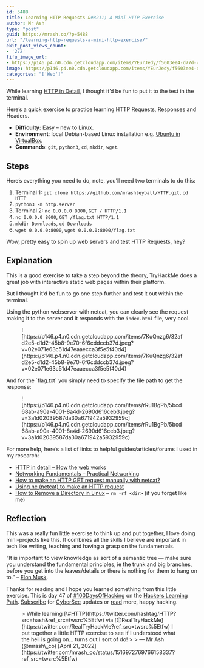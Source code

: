 ```yaml
---
id: 5488
title: Learning HTTP Requests &#8211; A Mini HTTP Exercise
author: Mr Ash
type: "post"
guid: https://mrash.co/?p=5488
url: "/learning-http-requests-a-mini-http-exercise/"
ekit_post_views_count:
- '272'
fifu_image_url:
- https://p146.p4.n0.cdn.getcloudapp.com/items/YEurJedy/f5603ee4-d77d-4dee-9872-b261aed8a79d.jpeg?v=69443a1f965c99c7a55c9ec55b2de2d9
image: https://p146.p4.n0.cdn.getcloudapp.com/items/YEurJedy/f5603ee4-d77d-4dee-9872-b261aed8a79d.jpeg?v=69443a1f965c99c7a55c9ec55b2de2d9
categories: "['Web']"
---
```


While learning [HTTP in Detail](https://tryhackme.com/room/httpindetail), I thought it’d be fun to put it to the test in the terminal.

Here’s a quick exercise to practice learning HTTP Requests, Responses and Headers.

- **Difficulty:** Easy – new to Linux.
- **Environment**: local Debian-based Linux installation e.g. [Ubuntu in VirtualBox](https://mrash.co/how-to-setup-ubuntu-using-virtualbox/).
- **Commands**: `git`, `python3`, `cd`, `mkdir`, `wget`.

## Steps

Here’s everything you need to do, note, you’ll need two terminals to do this:

1. Terminal 1: `git clone https://github.com/mrashleyball/HTTP.git`, `cd HTTP`
2. `python3 -m http.server`
3. Terminal 2: `nc 0.0.0.0 8000`, `GET / HTTP/1.1`
4. `nc 0.0.0.0 8000`, `GET /flag.txt HTTP/1.1`
5. `mkdir Downloads`, `cd Downloads`
6. `wget 0.0.0.0:8000`, `wget 0.0.0.0:8000/flag.txt`

Wow, pretty easy to spin up web servers and test HTTP Requests, hey?

## Explanation

This is a good exercise to take a step beyond the theory, TryHackMe does a great job with interactive static web pages within their platform.

But I thought it’d be fun to go one step further and test it out within the terminal.

Using the python webserver with netcat, you can clearly see the request making it to the server and it responds with the `index.html` file, very cool.

<figure class="wp-block-image">![https://p146.p4.n0.cdn.getcloudapp.com/items/7KuQnzg6/32afd2e5-d1d2-45b8-9e70-6f6cddccb37d.jpeg?v=02e071e63c51d47eaaecca3f5e5f40d4](https://p146.p4.n0.cdn.getcloudapp.com/items/7KuQnzg6/32afd2e5-d1d2-45b8-9e70-6f6cddccb37d.jpeg?v=02e071e63c51d47eaaecca3f5e5f40d4)</figure>And for the `flag.txt` you simply need to specify the file path to get the response:

<figure class="wp-block-image">![https://p146.p4.n0.cdn.getcloudapp.com/items/rRu1BgPb/5bcd68ab-a90a-4001-8a4d-2690d616ceb3.jpeg?v=3a1d02039587da30a671942a5932959c](https://p146.p4.n0.cdn.getcloudapp.com/items/rRu1BgPb/5bcd68ab-a90a-4001-8a4d-2690d616ceb3.jpeg?v=3a1d02039587da30a671942a5932959c)</figure>For more help, here’s a list of links to helpful guides/articles/forums I used in my research:

- [HTTP in detail – How the web works](https://youtu.be/XZyapIKV3Rw)
- [Networking Fundamentals – Practical Networking](https://www.youtube.com/playlist?list=PLIFyRwBY_4bRLmKfP1KnZA6rZbRHtxmXi)
- [How to make an HTTP GET request manually with netcat?](https://stackoverflow.com/questions/32341518/how-to-make-an-http-get-request-manually-with-netcat/32341614)
- [Using nc (netcat) to make an HTTP request](https://osric.com/chris/accidental-developer/2018/01/using-nc-netcat-to-make-an-http-request/)
- [How to Remove a Directory in Linux](https://phoenixnap.com/kb/remove-directory-linux) – `rm -rf <dir>` (if you forget like me)

## Reflection

This was a really fun little exercise to think up and put together, I love doing mini-projects like this. It combines all the skills I believe are important in tech like writing, teaching and having a grasp on the fundamentals.

“It is important to view knowledge as sort of a semantic tree — make sure you understand the fundamental principles, ie the trunk and big branches, before you get into the leaves/details or there is nothing for them to hang on to.” – [Elon Musk](https://lifehacker.com/elon-musk-on-learning-new-things-view-knowledge-as-a-t-1677850415).

Thanks for reading and I hope you learned something from this little exercise. This is day 47 of [\#100DaysOfHacking](https://mrashleyball.com/100daysofhacking/) on the [Hackers Learning Path](https://mrashleyball.com/learning-path-for-beginner-hacker/). [Subscribe](https://go.mrash.co/newsletter) for [CyberSec](https://mrashleyball.com/starting-out-in-cyber-security/) updates or [read](https://mrashleyball.com/blog) more, happy hacking.

<figure class="wp-block-embed is-type-rich is-provider-twitter wp-block-embed-twitter"><div class="wp-block-embed__wrapper">> While learning [\#HTTP](https://twitter.com/hashtag/HTTP?src=hash&ref_src=twsrc%5Etfw) via [@RealTryHackMe](https://twitter.com/RealTryHackMe?ref_src=twsrc%5Etfw) I put together a little HTTP exercise to see if I understood what the hell is going on… turns out I sort of do!<https://t.co/d0CDOsCwtc>
> 
> — Mr Ash (@mrash\_co) [April 21, 2022](https://twitter.com/mrash_co/status/1516972769766158337?ref_src=twsrc%5Etfw)

<script async="" charset="utf-8" src="https://platform.twitter.com/widgets.js"></script></div></figure>